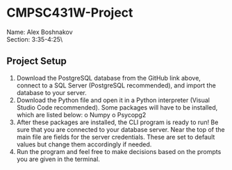 # CMPSC431W-Project
Name: Alex Boshnakov\
Section: 3:35-4:25\


## Project Setup
1.	Download the PostgreSQL database from the GitHub link above, connect to a SQL Server (PostgreSQL recommended), and import the database to your server.
2.	Download the Python file and open it in a Python interpreter (Visual Studio Code recommended). Some packages will have to be installed, which are listed below:
      o	Numpy
      o	Psycopg2
4.	After these packages are installed, the CLI program is ready to run! Be sure that you are connected to your database server. Near the top of the main file are fields for the server credentials. These are set to default values but change them accordingly if needed.
5.	Run the program and feel free to make decisions based on the prompts you are given in the terminal.

